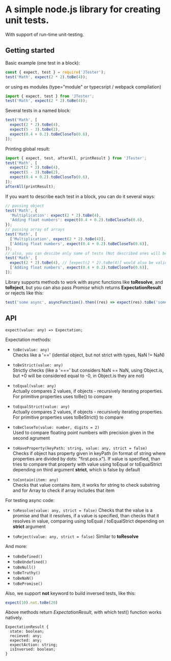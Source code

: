 # A simple node.js library for creating unit tests. 
With support of run-time unit-testing.

## Getting started
Basic example (one test in a block):
```js
const { expect, test } = require('JTester');
test('Math', expect(2 * 2).toBe(4));
```
or using es modules (type="module" or typecsript / webpack compilation)
```js
import { expect, test } from 'JTester';
test('Math', expect(2 * 2).toBe(4));
```

Several tests in a named block:
```js
test('Math', [
  expect(2 * 2).toBe(4),
  expect(5 - 3).toBe(2),
  expect(0.4 + 0.2).toBeCloseTo(0.6),
]);
```

Printing global result:

```js
import { expect, test, afterAll, printResult } from 'JTester';
test('Math', [
  expect(2 * 2).toBe(4),
  expect(5 - 3).toBe(2),
  expect(0.4 + 0.2).toBeCloseTo(0.6),
]);
afterAll(printResult);
```

If you want to describe each test in a block, you can do it several ways:

```js
// passing object
test('Math', {
  'Multiplication': expect(2 * 2).toBe(4),
  'Adding float numbers': expect(0.4 + 0.2).toBeCloseTo(0.6),
});
// passing array of arrays
test('Math', [
  ['Multiplication', expect(2 * 2).toBe(4)],
  ['Adding float numbers', expect(0.4 + 0.2).toBeCloseTo(0.6)],
]);
// also, you can descibe only some of tests (Not described ones will be numerated)
test('Math', [
  expect(2 * 2).toBe(4), // [expect(2 * 2).toBe(4)] would also be valid
  ['Adding float numbers', expect(0.4 + 0.2).toBeCloseTo(0.6)],
]);
```

Library supports methods to work with async functions like **toResolve**, and **toReject**, but you can also pass *Promise* which returns **ExpectationResult** or rejects like this:
```js
test('some async', asyncFunction().then((res) => expect(res).toBe('some res')));
```

## API
`expect(value: any) => Expectation;`  
  
Expectation methods:
- `toBe(value: any)`  
Checks like a '==' (idential object, but not strict with types, NaN != NaN)

- `toBeStrict(value: any)`  
Strictly checks (like a '===' but considers NaN == NaN, using Object.is, but +0 will be considered equal to -0, in Object.is they are not)

- `toEqual(value: any)`  
Actually compares 2 values, if objects - recursively iterating properties. For primitive properties uses toBe() to compare

- `toEqualStrict(value: any)`  
Actually compares 2 values, if objects - recursively iterating properties. For primitive properties uses toBeStrict() to compare

- `toBeCloseTo(value: number, digits = 2)`  
Used to compare floating point numbers with precision given in the second agrument

- `toHaveProperty(keyPath: string, value: any, strict = false)`  
Checks if object has property given in keyPath (in format of string where properties are divided by dots: "first.pos.x"). If value is specified, than tries to compare that property with value using toEqual or toEqualStrict depending on third argument **strict**, which is false by default

- `toContain(item: any)`  
Checks that value contains item, it works for string to check substring and for Array to check if array includes that item

For testing async code:

- `toResolve(value: any, strict = false)`
Checks that the value is a promise and that it resolves, if a value is specified, than checks that it resolves in value, comparing using toEqual / toEqualStrict depending on **strict** argument

- `toReject(value: any, strict = false)`
Similar to **toResolve**


And more:
- `toBeDefined()`
- `toBeUndefined()`
- `toBeNull()`
- `toBeTruthy()`
- `toBeNaN()`
- `toBePromise()`

Also, we support **not** keyword to build inversed tests, like this:
```js
expect(10).not.toBe(20)
```

Above methods return *ExpectationResult*, with which test() function works natively. 

```
ExpectationResult {
  state: boolean;
  recieved: any;
  expected: any;
  expectAction: string;
  isInversed: boolean;
}
```
